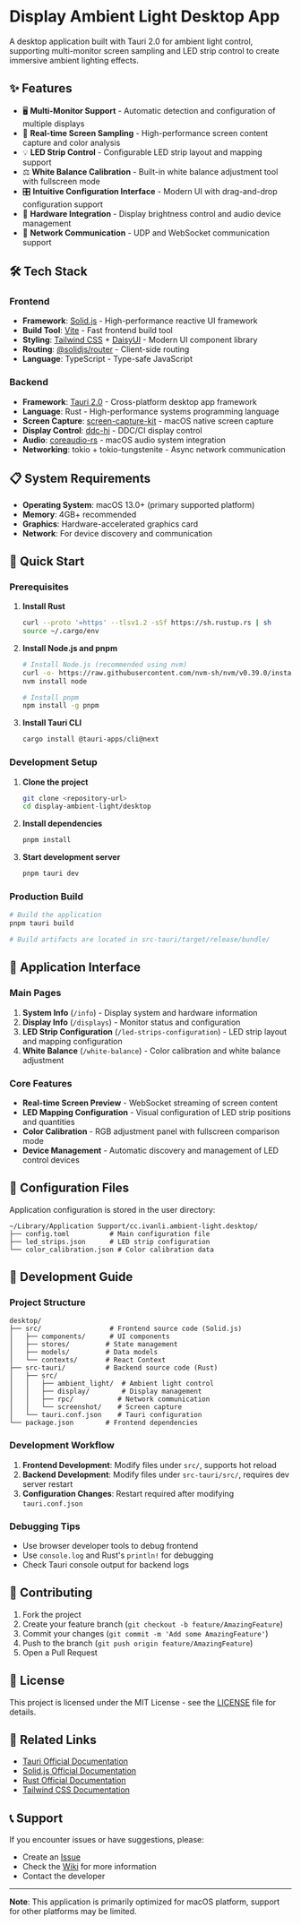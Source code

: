 # Display Ambient Light Desktop App

A desktop application built with Tauri 2.0 for ambient light control, supporting multi-monitor screen sampling and LED strip control to create immersive ambient lighting effects.

## ✨ Features

- 🖥️ **Multi-Monitor Support** - Automatic detection and configuration of multiple displays
- 🎨 **Real-time Screen Sampling** - High-performance screen content capture and color analysis
- 💡 **LED Strip Control** - Configurable LED strip layout and mapping support
- ⚖️ **White Balance Calibration** - Built-in white balance adjustment tool with fullscreen mode
- 🎛️ **Intuitive Configuration Interface** - Modern UI with drag-and-drop configuration support
- 🔧 **Hardware Integration** - Display brightness control and audio device management
- 📡 **Network Communication** - UDP and WebSocket communication support

## 🛠️ Tech Stack

### Frontend

- **Framework**: [Solid.js](https://solidjs.com/) - High-performance reactive UI framework
- **Build Tool**: [Vite](https://vitejs.dev/) - Fast frontend build tool
- **Styling**: [Tailwind CSS](https://tailwindcss.com/) + [DaisyUI](https://daisyui.com/) - Modern UI component library
- **Routing**: [@solidjs/router](https://github.com/solidjs/solid-router) - Client-side routing
- **Language**: TypeScript - Type-safe JavaScript

### Backend

- **Framework**: [Tauri 2.0](https://tauri.app/) - Cross-platform desktop app framework
- **Language**: Rust - High-performance systems programming language
- **Screen Capture**: [screen-capture-kit](https://crates.io/crates/screen-capture-kit) - macOS native screen capture
- **Display Control**: [ddc-hi](https://crates.io/crates/ddc-hi) - DDC/CI display control
- **Audio**: [coreaudio-rs](https://crates.io/crates/coreaudio-rs) - macOS audio system integration
- **Networking**: tokio + tokio-tungstenite - Async network communication

## 📋 System Requirements

- **Operating System**: macOS 13.0+ (primary supported platform)
- **Memory**: 4GB+ recommended
- **Graphics**: Hardware-accelerated graphics card
- **Network**: For device discovery and communication

## 🚀 Quick Start

### Prerequisites

1. **Install Rust**

   ```bash
   curl --proto '=https' --tlsv1.2 -sSf https://sh.rustup.rs | sh
   source ~/.cargo/env
   ```

2. **Install Node.js and pnpm**

   ```bash
   # Install Node.js (recommended using nvm)
   curl -o- https://raw.githubusercontent.com/nvm-sh/nvm/v0.39.0/install.sh | bash
   nvm install node

   # Install pnpm
   npm install -g pnpm
   ```

3. **Install Tauri CLI**

   ```bash
   cargo install @tauri-apps/cli@next
   ```

### Development Setup

1. **Clone the project**

   ```bash
   git clone <repository-url>
   cd display-ambient-light/desktop
   ```

2. **Install dependencies**

   ```bash
   pnpm install
   ```

3. **Start development server**

   ```bash
   pnpm tauri dev
   ```

### Production Build

```bash
# Build the application
pnpm tauri build

# Build artifacts are located in src-tauri/target/release/bundle/
```

## 📱 Application Interface

### Main Pages

1. **System Info** (`/info`) - Display system and hardware information
2. **Display Info** (`/displays`) - Monitor status and configuration
3. **LED Strip Configuration** (`/led-strips-configuration`) - LED strip layout and mapping configuration
4. **White Balance** (`/white-balance`) - Color calibration and white balance adjustment

### Core Features

- **Real-time Screen Preview** - WebSocket streaming of screen content
- **LED Mapping Configuration** - Visual configuration of LED strip positions and quantities
- **Color Calibration** - RGB adjustment panel with fullscreen comparison mode
- **Device Management** - Automatic discovery and management of LED control devices

## 🔧 Configuration Files

Application configuration is stored in the user directory:

```text
~/Library/Application Support/cc.ivanli.ambient-light.desktop/
├── config.toml          # Main configuration file
├── led_strips.json      # LED strip configuration
└── color_calibration.json # Color calibration data
```

## 🎯 Development Guide

### Project Structure

```text
desktop/
├── src/                 # Frontend source code (Solid.js)
│   ├── components/      # UI components
│   ├── stores/         # State management
│   ├── models/         # Data models
│   └── contexts/       # React Context
├── src-tauri/          # Backend source code (Rust)
│   ├── src/
│   │   ├── ambient_light/  # Ambient light control
│   │   ├── display/        # Display management
│   │   ├── rpc/           # Network communication
│   │   └── screenshot/    # Screen capture
│   └── tauri.conf.json    # Tauri configuration
└── package.json        # Frontend dependencies
```

### Development Workflow

1. **Frontend Development**: Modify files under `src/`, supports hot reload
2. **Backend Development**: Modify files under `src-tauri/src/`, requires dev server restart
3. **Configuration Changes**: Restart required after modifying `tauri.conf.json`

### Debugging Tips

- Use browser developer tools to debug frontend
- Use `console.log` and Rust's `println!` for debugging
- Check Tauri console output for backend logs

## 🤝 Contributing

1. Fork the project
2. Create your feature branch (`git checkout -b feature/AmazingFeature`)
3. Commit your changes (`git commit -m 'Add some AmazingFeature'`)
4. Push to the branch (`git push origin feature/AmazingFeature`)
5. Open a Pull Request

## 📄 License

This project is licensed under the MIT License - see the [LICENSE](LICENSE) file for details.

## 🔗 Related Links

- [Tauri Official Documentation](https://tauri.app/)
- [Solid.js Official Documentation](https://solidjs.com/)
- [Rust Official Documentation](https://doc.rust-lang.org/)
- [Tailwind CSS Documentation](https://tailwindcss.com/docs)

## 📞 Support

If you encounter issues or have suggestions, please:

- Create an [Issue](../../issues)
- Check the [Wiki](../../wiki) for more information
- Contact the developer

---

**Note**: This application is primarily optimized for macOS platform, support for other platforms may be limited.
